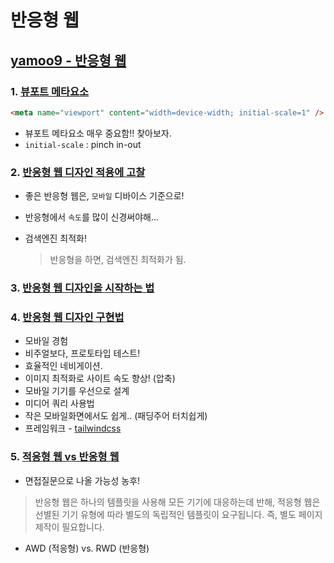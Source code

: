 # 반응형 웹

## [yamoo9 - 반응형 웹](https://github.com/yamoo9/cj-olive-networks/wiki/%EC%A0%81%EC%9D%91%ED%98%95-%EC%9B%B9-%EB%94%94%EC%9E%90%EC%9D%B8-VS-%EB%B0%98%EC%9D%91%ED%98%95-%EC%9B%B9-%EB%94%94%EC%9E%90%EC%9D%B8)

### 1. [뷰포트 메타요소](https://github.com/yamoo9/cj-olive-networks/wiki#4-%EB%B7%B0%ED%8F%AC%ED%8A%B8viewport-%EB%A9%94%ED%83%80-%EC%9A%94%EC%86%8C)

```html
<meta name="viewport" content="width=device-width; initial-scale=1" />
```

- 뷰포트 메타요소 매우 중요함!! 찾아보자.
- `initial-scale` : pinch in-out

### 2. [반응형 웹 디자인 적용에 고찰](https://github.com/yamoo9/cj-olive-networks/wiki/%EB%B0%98%EC%9D%91%ED%98%95-%EC%9B%B9-%EB%94%94%EC%9E%90%EC%9D%B8-%EC%A0%81%EC%9A%A9%EC%97%90-%EB%8C%80%ED%95%9C-%EA%B3%A0%EC%B0%B0)

- 좋은 반응형 웹은, `모바일` 디바이스 기준으로!

- 반응형에서 `속도`를 많이 신경써야해...

- 검색엔진 최적화!
  > 반응형을 하면, 검색엔진 최적화가 됨.

### 3. [반응형 웹 디자인을 시작하는 법](https://github.com/yamoo9/cj-olive-networks/wiki/%EB%B0%98%EC%9D%91%ED%98%95-%EC%9B%B9-%EB%94%94%EC%9E%90%EC%9D%B8%EC%9D%84-%EC%8B%9C%EC%9E%91%ED%95%98%EB%8A%94-%EB%B0%A9%EB%B2%95)

### 4. [반응형 웹 디자인 구현법](https://github.com/yamoo9/cj-olive-networks/wiki/%EB%B0%98%EC%9D%91%ED%98%95-%EC%9B%B9-%EB%94%94%EC%9E%90%EC%9D%B8-%EA%B5%AC%ED%98%84-%EB%B0%A9%EB%B2%95)

- 모바일 경험
- 비주얼보다, 프로토타입 테스트!
- 효율적인 네비게이션.
- 이미지 최적화로 사이트 속도 향상! (압축)
- 모바일 기기를 우선으로 설계
- 미디어 쿼리 사용법
- 작은 모바일화면에서도 쉽게.. (패딩주어 터치쉽게)
- 프레임워크 - [tailwindcss](https://tailwindcss.com/)

### 5. [적응형 웹 vs 반응형 웹](https://github.com/yamoo9/cj-olive-networks/wiki/%EC%A0%81%EC%9D%91%ED%98%95-%EC%9B%B9-%EB%94%94%EC%9E%90%EC%9D%B8-VS-%EB%B0%98%EC%9D%91%ED%98%95-%EC%9B%B9-%EB%94%94%EC%9E%90%EC%9D%B8)

- 면접질문으로 나올 가능성 농후!

> 반응형 웹은 하나의 템플릿을 사용해 모든 기기에 대응하는데 반해, 적응형 웹은 선별된 기기 유형에 따라 별도의 독립적인 템플릿이 요구됩니다. 즉, 별도 페이지 제작이 필요합니다.

- AWD (적응형) vs. RWD (반응형)
